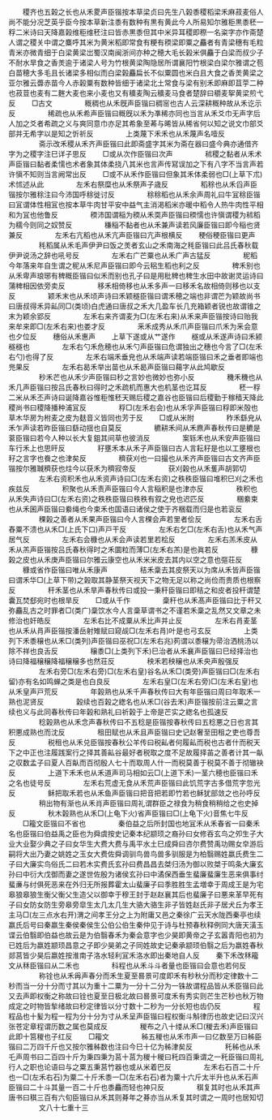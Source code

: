 <!-- { "loadSidebar": true } -->
　　稷齐也五榖之长也从禾畟声臣锴按本草梁贞曰先生八榖黍稷稻梁禾麻菽麦俗人尚不能分况芝英乎臣今按本草新注黍有数种有黒有黄此今人所易知尔雅秬黒黍秠一稃二米诗曰天降嘉榖维秬维秠注曰皆赤黒黍但其中米异耳稷即穄一名粢字亦作斋楚人谓之稷关中谓之麋呼其米为黄米稻即常食有粳有稬梁即粟之麤者有青梁穗有毛粒青米亦微青细于白梁黄梁岀蜀汉南闽浙间亦种之穂大毛长榖米俱麤于白梁而叔少子不耐水旱食之香羙逾于诸梁人号为竹根黄梁陶隐居所谓襄阳竹根梁白梁尔雅谓之苞白苗穂大多毛且长诸梁多相似而白梁榖麤扁长不似粟圆也米白且大食之香羙黄梁之亚尔雅云虋赤苗今人赤榖粟有数种皆细于诸梁北土常食与梁有别禾即麻即苴荢二种也菽荳也麦有二麰大麦也来小麦也又有穬麦陶云穬麦马食者楚辞曰穱麦挐黄梁煎弋反
　　□古文
　　
　　穊稠也从禾旣声臣锴曰稠宻也古人云深耕穊种故从禾讫示反
　　
　　稀疏也从禾希声臣锴曰穊旣以禾为凖稀亦同也当言从禾爻巾无声字后人加之爻者希疏之义与爽同意巾亦足其希象至莃与晞皆从稀省何以知之说文巾部爻部并无希字以是知之忻祈反
　　
　　上类蔑下禾禾也从禾蔑声名噎反
　　
　　斋示改禾稷从禾齐声臣锴曰此即斋盛字其米为斋在器曰盛今典亦通借齐字为之稷字注巳详子思反
　　□或从次作臣锴曰次声
　　
　　秫稷之黏者从禾术声臣锴曰黏者柔懦也术者象其体柔挠八其米也言声传冩误加之下有八字不当言声若许愼不知则当言阙常出反
　　□或不从禾作臣锴曰但象其禾体柔弱也□(上草下朮)术怵述从此
　　
　　左禾右祭糜也从禾祭声子歳反
　　
　　稻稌也从禾舀声臣锴按尔雅稌注曰今沛国呼稌徙讨反
　　
　　稌稌稻也从禾余声周礼曰牛冝稌臣锴曰冝谓体性相冝也按本草牛肉甘平安中益气主消渇稻米亦暖中稻令人热牛肉性平相和为冝也他鲁反
　　
　　稬沛国谓稲为稬从禾耎声臣锴曰稬懦也许愼谓稷为秫稻为穤今则同之奴赞反
　　
　　稴稲不黏者也从禾兼声读若风廉臣锴曰即今稲也贤兼反
　　
　　左禾右亢稻也从禾亢声臣锴曰亢声根横反
　　稉俗稉臣锴曰更声
　　
　　秏稻属从禾毛声伊尹曰饭之羙者玄山之禾南海之秏臣锴曰此吕氏春秋载伊尹说汤之辞也吼号反
　　
　　左禾右广芒粟也从禾广声古猛反
　　
　　秜稻今年落来年自生谓之秜从禾尼声臣锴曰即今云稆生稻也利之反
　　
　　稗禾别也从禾卑声琅琊有稗穊臣锴曰似禾而别也孔子曰是用秕稗也稗生水田中故谢灵运诗曰蒲稗相因依旁卖反
　　
　　移禾相倚移也从禾多声一曰移禾名故相倚则移也以支反
　　
　　颖禾末也从禾顷声诗曰禾颖穟臣锴曰谓禾穂之端也非谓芒为颖故尚书曰唐叔得禾异畆同□(类顷)白虎通曰唐叔之禾大几盈车长几充箱颖者锐也故谓锥之末为颖余郢反
　　
　　左禾右来齐谓麦为□(左禾右来)从禾来声臣锴按诗曰贻我来牟来即□(左禾右来)也娄才反
　　
　　釆禾成秀从禾爪声臣锴曰爪禾为釆会意也夕位反
　　穗俗从禾惠声
　　上草下遂或从艹遂作
　　穟或从禾遂声诗曰禾颍穟穟也
　　
　　左禾右勺禾危穂也从禾勺声臣锴曰危谓独出之穗也今言了□(左禾右勺)也得了反
　　
　　左禾右端禾垂皃也从禾端声读若端臣锴曰禾之垂者即端也兠果反
　　
　　左禾右曷禾举出苗也从禾曷声臣锴曰藒字从此鸠歇反
　　
　　秒禾芒也从禾少声臣锴曰秒之言妙也微妙也弥小反
　　
　　穖禾穖也从禾几声臣锴曰按吕氏春秋曰得时之禾疏机而惠大也机茎也讫耳反
　　
　　秠一稃二米从禾丕声诗曰诞降嘉谷惟秬惟秠天赐后稷之嘉谷也臣锴曰后稷勤于稼穑天降此稷尚书曰稷降播种浦冝反
　　
　　稃□(左禾右会)也从禾孚声臣锴曰稃即米殻也草木华房为柎麦之皮为麸音义皆同也芳于反
　　□或从米附
　　
　　秨禾繇皃从禾乍声读若昨臣锴曰繇动揺也自莫反
　　
　　穮耕禾间从禾麃声春秋传曰是穮是蓘臣锴曰若今人种以长大复鉏其间草也彼消反
　　
　　案轹禾也从禾安声臣锴曰车行禾上也思旰反
　　
　　秄壅禾本从禾子声臣锴曰古人言耘秄是也以工壅根也秄之言字也飬之也津矣反
　　
　　穧获刈也一曰撮也从禾齐声臣锴曰古文齐声臣锴按尔雅聝穧获也炷今以获禾为穧寂帝反
　　
　　获刈榖也从禾蒦声胡郭切
　　
　　左禾右资积禾也从禾资声诗曰□(左禾右资)之秩秩臣锴曰堆积巳刈之禾也疾兹反
　　
　　积聚也从禾责声臣锴曰今人言稲积是也津亦反
　　
　　秩积也从禾失声诗曰□(左禾右资)之秩秩臣锴曰秩秩有叙之皃也迟匹反
　　
　　稇絭束也从禾囷声臣锴曰絭绳也今束禾也国语曰诸侯之使于齐稇载而归是也若衮反
　　
　　稞榖之善者从禾果声臣锴曰今人言稞会声若里者侩反
　　
　　左禾右舌舂粟不溃也从禾□(上氏下口)声戸干反
　　
　　左禾右乞□(左禾右舌)也从禾气声居气反
　　
　　左禾右会穅也从禾会声读若里若桧反
　　
　　左禾右羔禾皮从禾从羔声臣锴按吕氏春秋得时之禾圜粒而薄□(左禾右羔)是也眞若反
　　
　　穅榖之皮也从禾庚声臣锴曰尔雅云康空也从禾米米皮去其内以空之意也彄荘反
　　穅或省作臣锴曰唯从禾康声
　　
　　秸禾稾去其皮祭天以为席从禾皆声臣锴曰谓禾华□(上草下带)之榖取其静茎祭天视天下之物无足以称之尚俭而贵质也根察反
　　
　　秆禾茎也从禾旱声春秋传曰或投一秉秆臣锴曰即秸之和皮者投秆谓楚囊瓦焚郄宛时也根旱反
　　□或从千作
　　
　　稾秆也从禾髙声臣锴曰比于秆又弥麤乱古之时罪者□(类广)稾饮水今人言稾草谓书之不谨若禾稾之乱然又文章之未修治也奸皓反
　　
　　左禾右比不成粟从禾比声并止反
　　
　　左禾右肙麦茎也从禾从肙声臣锴按潘岳射雉赋曰窥觇□(左禾右肙)叶是也弓玄反
　　
　　上类列下禾黍穣也从禾□(类列)声臣锴曰巫祝□(左禾右兆)茢谓以黍穣为帚治洒桃汤以除不祥也良舌反
　　
　　穣黍□(上类列下禾)巳治者从禾襄声臣锴曰巳经择治也诗曰降福穣穣降福穣穣多也然荘反
　　
　　秧禾若秧穣也从禾央声殷强反
　　
　　左禾右旁□(左禾右旁)□(左禾右皇)谷名从禾□(类旁)声臣锴曰□(左禾右留)亦有名如鸣蝉之类是也白良反
　　
　　左禾右皇□(左禾右旁)□(左禾右皇)也从禾皇声戸荒反
　　
　　年榖熟也从禾千声春秋传曰大有年臣锴曰周曰年取禾一熟也泥贤反
　　
　　榖续也百榖之緫名也从禾□(谷去禾)声臣锴按前注云粟之言续也义与此同春秋传曰年榖和熟礼曰祈榖于上帝是芒实之緫名也孤速反
　　
　　稔榖熟也从禾念声春秋传曰不五稔是臣锴按春秋传曰五稔悪之日也言其积悪成熟也而沈反
　　
　　租田赋也从禾且声臣锴曰史记赵奢至田租之吏也尊吾反
　　
　　税租也从禾兑臣锴按春秋公羊传曰税畆者何履畆而税也古者什而税天下之中正也注履践案行之择其善畆谷最好者税取之度不足故履择苖之善者计其一畒之収数孟子曰夏人百畒而百彻殷人七十而取周人什一而税莫善于税莫不善于彻辙袂反
　　
　　上道下禾禾也从禾道声司马相如云□(上道下禾)一茎六穂也臣锴曰禾之名也徒号反
　　
　　左禾右荒虚无食从禾荒声臣锴曰此饥荒字古多借荒字忽光反
　　
　　稣把取禾若也从禾鱼声臣锴曰把音把若即竹若也稣犹部敛之也孙呼反
　　
　　稍出物有渐也从禾肖声臣锴曰周礼谓群臣之禄食为稍食稍稍给之也史掉反
　　
　　秋木榖熟也从禾□(上龟下火)省声臣锴曰□(上龟下火)音焦七牛反
　　□籕文臣锴曰不省也
　　
　　秦伯益之后所封国也地冝禾从禾春省一曰秦禾名也臣锴曰伯益禹之臣也为舜虞按史记秦本纪颛顼之裔孙曰女修吞玄鸟之夘生子大业大业娶少典之子曰女华生大费大费与禹平水土巳成舜曰咨尔费赞禹功赐女皁游后嗣将大出乃妻之姚姓之玉女大费佐舜调驯鸟兽鸟兽多驯服是为柏翳赐姓嬴氏费生二子曰大廉实鸟俗氏二曰若木实费氏玄孙曰费昌昌去桀归汤为御以败桀于鸣条大廉玄孙曰中衍大戊御而妻之遂世佐殷为诸侯玄孙曰中潏保西垂生蜚廉蜚廉生恶来俱事纣蜚亷与纣俱死恶来在外归无所报葬霍太山蜚廉子曰季胜胜生孟増幸于周成王是为宅皋狼皋狼生衡父衡父生造父以御幸于穆王封于赵赵襄其后也蜚廉子曰悪来革早死有子曰女防女防生旁皋旁皐生太几太几生大骆大骆生非子皆姓赵氏非子居犬丘为孝王主马□(左三点水右开)渭之间孝王分之上为附庸又邑之秦徐广云天水陇西秦亭也续嬴氏后号曰秦嬴生秦侯秦侯生公伯公伯生秦仲见于诗与杜预春秋释例同大唐天潢玉谍云伯翳即伯益也故云是为伯翳春禾为秦会意字也少昊即黄帝之子玄嚣青阳也初为已姓后为嬴姓颛顼昌意之子即少昊弟之子同姓故史记秦承颛顼伯翳之后为嬴姓春秋郯莒皆少昊后嬴姓按淮南子洛水轻利冝禾洛水即出秦地自人反
　　秦下禾改秝籕文从秝臣锴曰从二禾也
　　
　　科程也从禾斗斗者量也臣锴曰会意也若何反
　　
　　称铨也从禾爯声春分而禾生夏至晷景可度即禾有秒秋分而秒定律数十二秒而当一分十分而寸其以为重十二粟为一分十二分为一铢故谓程品皆从禾臣锴曰此又去声即权衡之称故曰铨也夏至日极北故曰晷景可度禾有秀实则芒生芒秒也秋万物成定之时物皆揫绪故曰秒定律皆以分寸数十二秒为一分长短也齿仍反
　　
　　程程品也十髪为程一程为分十分为寸从禾呈声臣锴曰程权衡斗斛律历也故史记曰汉兴张苍定章程谓历数之属也莫成反
　　
　　稯布之八十缕从禾□(稯去禾)声臣锴曰此即十筥稯也子红反
　　□籕文
　　
　　秭五稯也从禾巿声一曰亿数至万曰秭臣锴曰二万四千斤也又按尔雅秭数也注曰今巳十亿为秭津矣反
　　
　　秅秭也从禾乇声周书曰二百四十斤为秉四秉为莒十莒为稯十稯曰秅四百秉谓之一秅臣锴曰周礼行人之职也论语曰与之粟五秉莒竹器也或从米着巴反
　　
　　左禾右石百二十斤也一□(左禾右石)为粟二十斤禾黍一□(左禾右石)者为粟十六斤太半升也从禾石声臣锴曰二十斗其量一百二十斤也黍麤而轻也神只反
　　
　　稘复其时也从禾其声唐书曰稘三百有六旬臣锴曰从禾其则朞年之朞亦当从禾复其时谓之一周时也居知切
　　
　　文八十七重十三
　　

